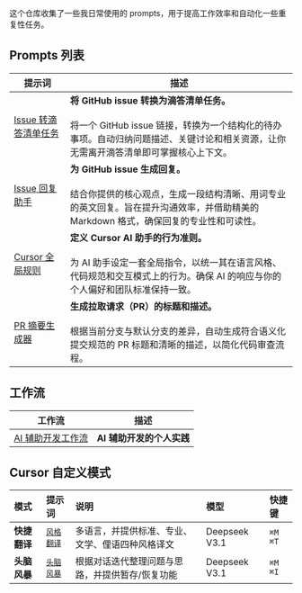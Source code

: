 这个仓库收集了一些我日常使用的 prompts，用于提高工作效率和自动化一些重复性任务。

## Prompts 列表

| 提示词                              | 描述                                                                                                               |
|----------------------------------|------------------------------------------------------------------------------------------------------------------|
| [Issue 转滴答清单任务](./issue_todo.md) | **将 GitHub issue 转换为滴答清单任务。**<br/><br/>将一个 GitHub issue 链接，转换为一个结构化的待办事项。自动归纳问题描述、关键讨论和相关资源，让你无需离开滴答清单即可掌握核心上下文。 |
| [Issue 回复助手](./issue_reply.md)   | **为 GitHub issue 生成回复。**<br/><br/>结合你提供的核心观点，生成一段结构清晰、用词专业的英文回复。旨在提升沟通效率，并借助精美的 Markdown 格式，确保回复的专业性和可读性。        |
| [Cursor 全局规则](./cursor.md)       | **定义 Cursor AI 助手的行为准则。**<br/><br/>为 AI 助手设定一套全局指令，以统一其在语言风格、代码规范和交互模式上的行为。确保 AI 的响应与你的个人偏好和团队标准保持一致。            |
| [PR 摘要生成器](./pr_summary.md)      | **生成拉取请求（PR）的标题和描述。**<br/><br/>根据当前分支与默认分支的差异，自动生成符合语义化提交规范的 PR 标题和清晰的描述，以简化代码审查流程。                              |

## 工作流

| 工作流                                     | 描述               |
|-----------------------------------------|------------------|
| [AI 辅助开发工作流](./code_workflow/README.md) | **AI 辅助开发的个人实践** |

## Cursor 自定义模式

| 模式       | 提示词                       | 说明                       | 模型            | 快捷键       |
|:---------|:--------------------------|:-------------------------|:--------------|:----------|
| **快捷翻译** | [`风格翻译`](./translator.md) | 多语言，并提供标准、专业、文学、俚语四种风格译文 | Deepseek V3.1 | `⌘M` `⌘T` |
| **头脑风暴** | [`头脑风暴`](./idea.md)       | 根据对话迭代整理问题与思路，并提供暂存/恢复功能 | Deepseek V3.1 | `⌘M` `⌘I` |
